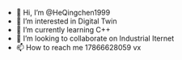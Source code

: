 - 👋 Hi, I’m @HeQingchen1999
- 👀 I’m interested in Digital Twin
- 🌱 I’m currently learning C++
- 💞️ I’m looking to collaborate on Industrial Iternet
- 📫 How to reach me 17866628059 vx

<!---
HeQingchen1999/HeQingchen1999 is a ✨ special ✨ repository because its `README.md` (this file) appears on your GitHub profile.
You can click the Preview link to take a look at your changes.
--->
